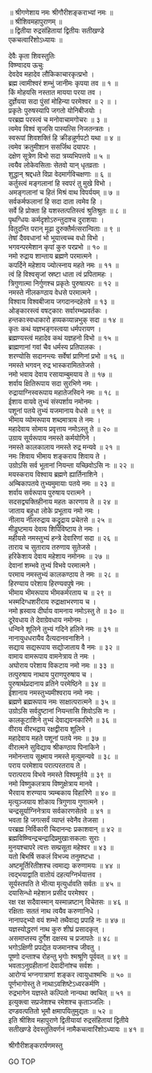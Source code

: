
  
॥ श्रीगणेशाय नमः श्रीगौरीशङ्कराभ्यां नमः ॥  
॥ श्रीशिवमहापुराणम् ॥  
॥ द्वितीया रुद्रसंहितायां द्वितीयः सतीखण्डे  
एकचत्वारिंशोऽध्यायः ॥  
  
देवैः कृता शिवस्तुतिः  
विष्ण्वादय ऊचुः  
देवदेव महादेव लौकिकाचारकृत्प्रभो ।  
ब्रह्म त्वामीश्वरं शम्भुं जानीमः कृपया तव ॥ १ ॥  
किं मोहयसि नस्तात मायया परया तव ।  
दुर्ज्ञेयया सदा पुंसां मोहिन्या परमेश्वर ॥ २ ॥ ।  
प्रकृतेः पुरुषस्यापि जगतो योनिबीजयोः ।  
परब्रह्म परस्त्वं च मनोवाचामगोचरः ॥ ३ ॥  
त्वमेव विश्वं सृजसि पास्यत्सि निजतन्त्रतः ।  
स्वरूपां शिवशक्तिं हि क्रीडन्नूर्णपटो यथा ॥ ४ ॥  
त्वमेव क्रतुमीशान ससर्जिथ दयापरः ।  
दक्षेण सूत्रेण विभो सदा त्रय्यभिपत्तये ॥ ५ ॥  
त्वयैव लोकेवसिताः सेतवो यान् धृतव्रताः ।  
शुद्धान् श्रद्दधते विप्रा वेदमार्गविचक्षणाः ॥ ६ ॥  
कर्तुस्त्वं मङ्गलानां हि स्वपरं तु मुखे विभो ।  
अमङ्गलानां च हितं मिश्रं वाथ विपर्ययम् ॥ ७ ॥  
सर्वकर्मफलानां हि सदा दाता त्वमेव हि ।  
सर्वे हि प्रोक्ता हि यशस्तत्पतिस्त्वं श्रुतिश्रुतः ॥ ८ ॥  
पृथग्धियः कर्मदृशोऽरुन्तुदाश्च दुराशयाः ।  
वितुदन्ति परान् मूढा दुरुक्तैर्मत्सरान्विताः ॥ ९ ॥  
तेषां दैववधानां भो भूयात्त्वच्च वधो विभो ।  
भगवन्परमेशान कृपां कुरु परप्रभो ॥ १० ॥  
नमो रुद्राय शान्ताय ब्रह्मणे परमात्मने ।  
कपर्दिने महेशाय ज्योत्स्नाय महते नमः ॥ ११ ॥  
त्वं हि विश्वसृजां स्रष्टा धाता त्वं प्रपितामहः ।  
त्रिगुणात्मा निर्गुणश्च प्रकृतेः पुरुषात्परः ॥ १२ ॥  
नमस्ते नीलकण्ठाय वेधसे परमात्मने ।  
विश्वाय विश्वबीजाय जगदानन्दहेतवे ॥ १३ ॥  
ओङ्‌कारस्त्वं वषट्कारः सर्वारम्भप्रवर्तकः ।  
हन्तकाःस्वधाकारो हव्यकव्यान्नभुक् सदा ॥ १४ ॥  
कृतः कथं यज्ञभङ्‌गस्त्वया धर्मपरायण ।  
ब्रह्मण्यस्त्वं महादेव कथं यज्ञहनो विभो ॥ १५ ॥  
ब्राह्मणानां गवां चैव धर्मस्य प्रतिपालकः ।  
शरण्योसि सदानन्त्यः सर्वेषां प्राणिनां प्रभो ॥ १६ ॥  
नमस्ते भगवन् रुद्र भास्करामिततेजसे ।  
नमो भवाय देवाय रसायाम्बुमयाय ते ॥ १७ ॥  
शर्वाय क्षितिरूपाय सदा सुरभिणे नमः ।  
रुद्रायाग्निस्वरूपाय महातेजस्विने नमः ॥ १८ ॥  
ईशाय वायवे तुभ्यं संस्पर्शाय नमोनमः ।  
पशूनां पतये तुभ्यं यजमानाय वेधसे ॥ १९ ॥  
भीमाय व्योमरूपाय शब्दमात्राय ते नमः ।  
महादेवाय सोमाय प्रवृत्ताय नमोऽस्तु ते ॥ २० ॥  
उग्राय सूर्यरूपाय नमस्ते कर्मयोगिने ।  
नमस्ते कालकालाय नमस्ते रुद्र मन्यवे ॥ २१ ॥  
नमः शिवाय भीमाय शङ्कराय शिवाय ते ।  
उग्रोऽसि सर्व भूतानां नियन्ता यच्छिवोऽसि नः ॥ २२ ॥  
मयस्कराय विश्वाय ब्रह्मणे ह्यार्तिनाशिने ।  
अम्बिकापतये तुभ्यमुमायाः पतये नमः ॥ २३ ॥  
शर्वाय सर्वरूपाय पुरुषाय परात्मने ।  
सदसद्व्यक्तिहीनाय महतः कारणाय ते ॥ २४ ॥  
जाताय बहुधा लोके प्रभूताय नमो नमः ।  
नीलाय नीलरुद्राय कद्रुद्राय प्रचेतसे ॥ २५ ॥  
मीढुष्टमाय देवाय शिपिविष्टाय ते नमः ।  
महीयसे नमस्तुभ्यं हन्त्रे देवारिणां सदा ॥ २६ ॥  
ताराय च सुताराय तरुणाय सुतेजसे ।  
हरिकेशाय देवाय महेशाय नमोनमः ॥ २७ ॥  
देवानां शम्भवे तुभ्यं विभवे परमात्मने ।  
परमाय नमस्तुभ्यं कालकण्ठाय ते नमः ॥ २८ ॥  
हिरण्याय परेशाय हिरण्यवपुषे नमः ।  
भीमाय भीमरूपाय भीमकर्मरताय च ॥ २९ ॥  
भस्मदिग्धशरीराय रुद्राक्षाभरणाय च ।  
नमो ह्रस्वाय दीर्घाय वामनाय नमोऽस्तु ते ॥ ३० ॥  
दूरेवधाय ते देवाग्रेवधाय नमोनमः ।  
धन्विने शूलिने तुभ्यं गदिने हलिने नमः ॥ ३१ ॥  
नानायुधधरायैव दैत्यदानवनाशिने ।  
सद्याय सद्यरूपाय सद्योजाताय वै नमः ॥ ३२ ॥  
वामाय वामरूपाय वामनेत्राय ते नमः ।  
अघोराय परेशाय विकटाय नमो नमः ॥ ३३ ॥  
तत्पुरुषाय नाथाय पुराणपुरुषाय च ।  
पुरुषार्थप्रदानाय व्रतिने परमेष्ठिने ॥ ३४ ॥  
ईशानाय नमस्तुभ्यमीश्वराय नमो नमः ।  
ब्रह्मणे ब्रह्मरूपाय नमः साक्षात्परात्मने ॥ ३५ ॥  
उग्रोऽसि सर्वदुष्टानां नियन्तासि शिवोऽसि नः ।  
कालकूटाशिने तुभ्यं देवाद्यवनकारिणे ॥ ३६ ॥  
वीराय वीरभद्राय रक्षद्वीराय शूलिने ।  
महादेवाय महते पशूनां पतये नमः ॥ ३७ ॥  
वीरात्मने सुविद्याय श्रीकण्ठाय पिनाकिने ।  
नमोनन्ताय सूक्ष्माय नमस्ते मृत्युमन्यवे ॥ ३८ ॥  
पराय परमेशाय परात्परतराय ते ।  
परात्पराय विभवे नमस्ते विश्वमूर्तये ॥ ३९ ॥  
नमो विष्णुकलत्राय विष्णुक्षेत्राय मानवे ।  
भैरवाय शरण्याय त्र्यम्बकाय विहारिणे ॥ ४० ॥  
मृत्युञ्जयाय शोकाय त्रिगुणाय गुणात्मने ।  
चन्द्रसूर्याग्निनेत्राय सर्वकारणसेतवे ॥ ४१ ॥  
भवता हि जगत्सर्वं व्याप्तं स्वेनैव तेजसा ।  
परब्रह्म निर्विकारी चिदानन्दः प्रकाशवान् ॥ ४२ ॥  
ब्रह्मविष्ण्विन्द्रचन्द्रादिप्रमुखाःसकलाः सुराः ।  
मुनयश्चापरे त्वत्तः सम्प्रसूता महेश्वर ॥ ४३ ॥  
यतो बिभर्षि सकलं विभज्य तनुमष्टधा ।  
अष्टमूर्तिरितीशश्च त्वमाद्यः करुणामयः ॥ ४४ ॥  
त्वद्‌भयाद्वाति वातोयं दहत्यग्निर्भयात्तव ।  
सूर्यस्तपति ते भीत्या मृत्युर्धावति सर्वतः ॥ ४५ ॥  
दयासिन्धो महेशान प्रसीद परमेश्वर ।  
रक्ष रक्ष सदैवास्मान् यस्मान्नष्टान् विचेतसः ॥ ४६ ॥  
रक्षिताः सततं नाथ त्वयैव करुणानिधे ।  
नानापद्‌भ्यो वयं शम्भो तथैवाद्य प्रपाहि नः ॥ ४७ ॥  
यज्ञस्योद्धरणं नाथ कुरु शीघ्रं प्रसादकृत् ।  
असमाप्तस्य दुर्गेश दक्षस्य च प्रजापतेः ॥ ४८ ॥  
भगोऽक्षिणी प्रपद्येत यजमानश्च जीवतु ।  
पूष्णो दन्ताश्च रोहन्तु भृगोः श्मश्रूणि पूर्ववत् ॥ ४९ ॥  
भवताऽनुग्रहीतानां देवादीनांश्च सर्वशः ।  
आरोग्यं भग्नगात्राणां शङ्कर त्वायुधाश्मभिः ॥ ५० ॥  
पूर्णभागोस्तु ते नाथाऽवशिष्टेऽध्वरकर्मणि ।  
रुद्रभागेन यज्ञस्ते कल्पितो नान्यथा क्वचित् ॥ ५१ ॥  
इत्युक्त्वा सप्रजेशश्च रमेशश्च कृताञ्जलिः ।  
दण्डवत्पतितो भूमौ क्षमापयितुमुद्यतः ॥ ५२ ॥  
इति श्रीशिव महापुराणे द्वितीयायां रुद्रसंहितायां द्वितीये  
सतीखण्डे देवस्तुतिवर्णनं नामैकचत्वारिंशोऽध्यायः ॥ ४१ ॥  
  
  
श्रीगौरीशङ्करार्पणमस्तु  
  
GO TOP
